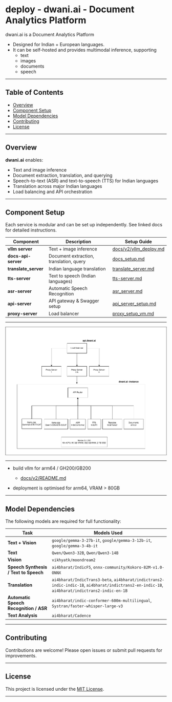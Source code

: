 # deploy - dwani.ai - Document Analytics Platform

dwani.ai is a Document Analytics Platform

- Designed for Indian + European languages. 
- It can be self-hosted and provides multimodal inference, supporting
    - text
    - images 
    - documents
    - speech

---

## Table of Contents

- [Overview](#overview)
- [Component Setup](#component-setup)
- [Model Dependencies](#model-dependencies)
- [Contributing](#contributing)
- [License](#license)

---

## Overview

**dwani.ai** enables:
- Text and image inference
- Document extraction, translation, and querying
- Speech-to-text (ASR) and text-to-speech (TTS) for Indian languages
- Translation across major Indian languages
- Load balancing and API orchestration

---

## Component Setup

Each service is modular and can be set up independently. See linked docs for detailed instructions.

| Component        | Description                                  | Setup Guide                                      |
|------------------|----------------------------------------------|--------------------------------------------------|
| **vllm server**  | Text + image inference                       | [docs/v2/vllm_deplpy.md](docs/v2/vllm_deploy.md) |
| **docs-api-server** | Document extraction, translation, query   | [docs_setup.md](docs/docs_setup.md)              |
| **translate_server** | Indian language translation              | [translate_server.md](docs/translate_server.md)   |
| **tts-server**   | Text to speech (Indian languages)            | [tts-server.md](docs/tts-server.md)              |
| **asr-server**   | Automatic Speech Recognition                 | [asr_server.md](docs/asr_server.md)              |
| **api-server**   | API gateway & Swagger setup                  | [api_server_setup.md](docs/api_server_setup.md)   |
| **proxy-server** | Load balancer                                | [proxy_setup_vm.md](docs/proxy_setup_vm.md)       |

---

![dwani API](images/dwani-inference.drawio.png "Engine") 

---

- build vllm for arm64 / GH200/GB200
  - [docs/v2/README.md](docs/v2/README.md)

- deployment is optimised for arm64, VRAM > 80GB 

--- 

## Model Dependencies

The following models are required for full functionality:

| Task                                     | Models Used                                     |
|-------------------------------------------|-------------------------------------------------|
| **Text + Vision**                        | `google/gemma-3-27b-it`, `google/gemma-3-12b-it`, `google/gemma-3-4b-it` |
| **Text**                                 | `Qwen/Qwen3-32B`, `Qwen/Qwen3-14B`              |
| **Vision**                               | `vikhyatk/moondream2`                           |
| **Speech Synthesis / Text to Speech**     | `ai4bharat/IndicF5`, `onnx-community/Kokoro-82M-v1.0-ONNX` |
| **Translation**                          | `ai4bharat/IndicTrans3-beta`, `ai4bharat/indictrans2-indic-indic-1B`, `ai4bharat/indictrans2-en-indic-1B`, `ai4bharat/indictrans2-indic-en-1B` |
| **Automatic Speech Recognition / ASR**    | `ai4bharat/indic-conformer-600m-multilingual`, `Systran/faster-whisper-large-v3` |
| **Text Analysis**                        | `ai4bharat/Cadence`                             |

---

## Contributing

Contributions are welcome! Please open issues or submit pull requests for improvements.

---

## License

This project is licensed under the [MIT License](LICENSE).

---
